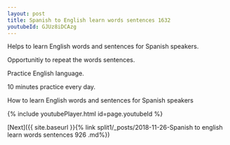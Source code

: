 ```yaml
---
layout: post
title: Spanish to English learn words sentences 1632 
youtubeId: GJUz8iDCAzg
---
```

 
 
Helps to learn English words and sentences for Spanish speakers.

Opportunitiy to repeat the words sentences. 

Practice English language. 
 
10 minutes practice every day. 
 
How to learn English words and sentences for Spanish speakers 
 
{% include youtubePlayer.html id=page.youtubeId %}
 
 
[Next]({{ site.baseurl }}{% link  split1/_posts/2018-11-26-Spanish to english learn words sentences 926 .md%})
 
